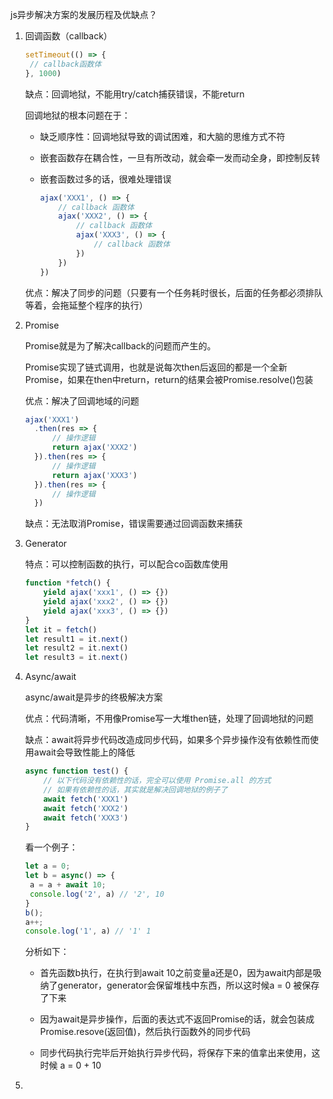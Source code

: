 js异步解决方案的发展历程及优缺点？

1. 回调函数（callback）

   ```js
   setTimeout(() => {
   	// callback函数体
   }, 1000)
   ```

   缺点：回调地狱，不能用try/catch捕获错误，不能return

   回调地狱的根本问题在于：

   - 缺乏顺序性：回调地狱导致的调试困难，和大脑的思维方式不符

   - 嵌套函数存在耦合性，一旦有所改动，就会牵一发而动全身，即控制反转

   - 嵌套函数过多的话，很难处理错误

     ```js
     ajax('XXX1', () => {
         // callback 函数体
         ajax('XXX2', () => {
             // callback 函数体
             ajax('XXX3', () => {
                 // callback 函数体
             })
         })
     })
     ```

     

   优点：解决了同步的问题（只要有一个任务耗时很长，后面的任务都必须排队等着，会拖延整个程序的执行）

2. Promise

   Promise就是为了解决callback的问题而产生的。

   Promise实现了链式调用，也就是说每次then后返回的都是一个全新Promise，如果在then中return，return的结果会被Promise.resolve()包装

   优点：解决了回调地域的问题

   ```js
   ajax('XXX1')
     .then(res => {
         // 操作逻辑
         return ajax('XXX2')
     }).then(res => {
         // 操作逻辑
         return ajax('XXX3')
     }).then(res => {
         // 操作逻辑
     })
   ```

   缺点：无法取消Promise，错误需要通过回调函数来捕获

3. Generator

   特点：可以控制函数的执行，可以配合co函数库使用

   ```js
   function *fetch() {
       yield ajax('xxx1', () => {})
       yield ajax('xxx2', () => {})
       yield ajax('xxx3', () => {})
   }
   let it = fetch()
   let result1 = it.next()
   let result2 = it.next()
   let result3 = it.next()
   ```

4. Async/await

   async/await是异步的终极解决方案

   优点：代码清晰，不用像Promise写一大堆then链，处理了回调地狱的问题

   缺点：await将异步代码改造成同步代码，如果多个异步操作没有依赖性而使用await会导致性能上的降低

   ```js
   async function test() {
       // 以下代码没有依赖性的话，完全可以使用 Promise.all 的方式
       // 如果有依赖性的话，其实就是解决回调地狱的例子了
       await fetch('XXX1')
       await fetch('XXX2')
       await fetch('XXX3')
   }
   ```

   看一个例子：

   ```js
   let a = 0;
   let b = async() => {
   	a = a + await 10;
   	console.log('2', a) // '2', 10
   }
   b();
   a++;
   console.log('1', a) // '1' 1
   ```

   分析如下：

   - 首先函数b执行，在执行到await 10之前变量a还是0，因为await内部是吸纳了generator，generator会保留堆栈中东西，所以这时候a = 0 被保存了下来

   - 因为await是异步操作，后面的表达式不返回Promise的话，就会包装成Promise.resove(返回值)，然后执行函数外的同步代码

   - 同步代码执行完毕后开始执行异步代码，将保存下来的值拿出来使用，这时候 a = 0 + 10

     

5. 